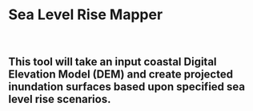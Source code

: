 # Sea Level Rise Mapper

<br>

## This tool will take an input coastal Digital Elevation Model (DEM) and create projected inundation surfaces based upon specified sea level rise scenarios.


